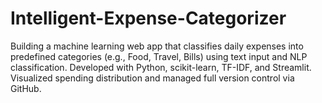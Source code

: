 # Intelligent-Expense-Categorizer
Building a machine learning web app that classifies daily expenses into predefined categories (e.g., Food, Travel, Bills) using text input and NLP classification. Developed with Python, scikit-learn, TF-IDF, and Streamlit. Visualized spending distribution and managed full version control via GitHub.
